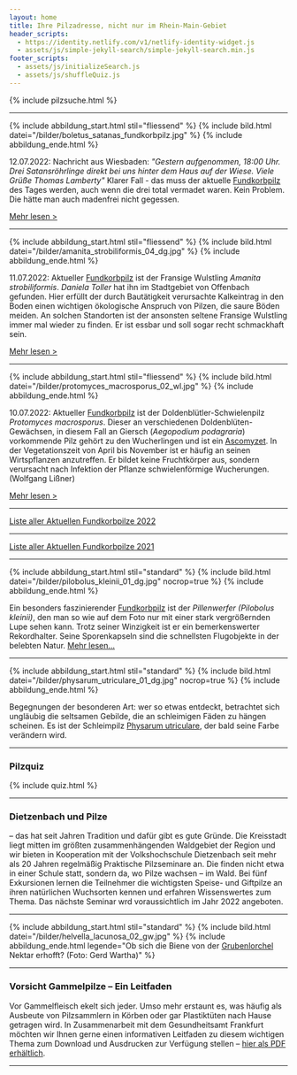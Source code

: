```yaml
---
layout: home
title: Ihre Pilzadresse, nicht nur im Rhein-Main-Gebiet
header_scripts:
  - https://identity.netlify.com/v1/netlify-identity-widget.js
  - assets/js/simple-jekyll-search/simple-jekyll-search.min.js
footer_scripts:
  - assets/js/initializeSearch.js
  - assets/js/shuffleQuiz.js
---
```

{% include pilzsuche.html %}

- - -

{% include abbildung_start.html stil="fliessend" %}
{% include bild.html datei="/bilder/boletus_satanas_fundkorbpilz.jpg" %}
{% include abbildung_ende.html %}

12.07.2022: Nachricht aus Wiesbaden: *"Gestern aufgenommen, 18:00 Uhr. Drei Satansröhrlinge direkt bei uns hinter dem Haus auf der Wiese. Viele Grüße Thomas Lamberty"* Klarer Fall - das muss der aktuelle [Fundkorbpilz](AA "Glossar-") des Tages werden, auch wenn die drei total vermadet waren. Kein Problem. Die hätte man auch madenfrei nicht gegessen.

[Mehr lesen >](/pilze/boletus-satanas-satansröhrling)

<div style="clear:  both"></div>

- - -

{% include abbildung_start.html stil="fliessend" %}
{% include bild.html datei="/bilder/amanita_strobiliformis_04_dg.jpg" %}
{% include abbildung_ende.html %}

11.07.2022: Aktueller [Fundkorbpilz](AA "Glossar-") ist der Fransige Wulstling *Amanita strobiliformis*. *Daniela Toller* hat ihn im Stadtgebiet von Offenbach gefunden. Hier erfüllt der durch Bautätigkeit verursachte Kalkeintrag in den Boden einen wichtigen ökologische Anspruch von Pilzen, die saure Böden meiden. An solchen Standorten ist der ansonsten seltene Fransige Wulstling immer mal wieder zu finden. Er ist essbar und soll sogar recht schmackhaft sein.

[Mehr lesen >](/pilze/amanita-strobiliformis-fransiger-wulstling)

<div style="clear:  both"></div>

- - -

{% include abbildung_start.html stil="fliessend" %}
{% include bild.html datei="/bilder/protomyces_macrosporus_02_wl.jpg" %}
{% include abbildung_ende.html %}

10.07.2022: Aktueller [Fundkorbpilz](AA "Glossar-") ist der Doldenblütler-Schwielenpilz *Protomyces macrosporus*. Dieser an verschiedenen Doldenblüten-Gewächsen, in diesem Fall an Giersch (*Aegopodium podagraria*) vorkommende Pilz gehört zu den Wucherlingen und ist ein [Ascomyzet](Ascomyzeten "Glossar"). In der Vegetationszeit von April bis November ist er häufig an seinen Wirtspflanzen anzutreffen. Er bildet keine Fruchtkörper aus, sondern verursacht nach Infektion der Pflanze schwielenförmige Wucherungen.  (Wolfgang Lißner)

[Mehr lesen >](/pilze/protomyces-macrosporus-doldenblütler-schwielenpilz)

<div style="clear:  both"></div>

- - -

[Liste aller Aktuellen Fundkorbpilze 2022](/artikel/liste-aller-aktuellen-fundkorbpilze-2022.html)

- - -

[Liste aller Aktuellen Fundkorbpilze 2021](/artikel/liste-aller-aktuellen-fundkorbpilze-2021.html)

- - -

{% include abbildung_start.html stil="standard" %}
{% include bild.html datei="/bilder/pilobolus_kleinii_01_dg.jpg" nocrop=true %}
{% include abbildung_ende.html %}

Ein besonders faszinierender [Fundkorbpilz](AA "Glossar-") ist der *Pillenwerfer (Pilobolus kleinii)*, den man so wie auf dem Foto nur mit einer stark vergrößernden Lupe sehen kann. Trotz seiner Winzigkeit ist er ein bemerkenswerter Rekordhalter. Seine Sporenkapseln sind die schnellsten Flugobjekte in der belebten Natur. [Mehr lesen...](/pilze/pilobolus-kleinii-pillenwerfer)

- - -

{% include abbildung_start.html stil="standard" %}
{% include bild.html datei="/bilder/physarum_utriculare_01_dg.jpg" nocrop=true %}
{% include abbildung_ende.html %}

Begegnungen der besonderen Art: wer so etwas entdeckt, betrachtet sich ungläubig die seltsamen Gebilde, die an schleimigen Fäden zu hängen scheinen. Es ist der Schleimpilz [Physarum utriculare](/pilze/physarum-utriculare-fadenfruchtschleimpilz), der bald seine Farbe verändern wird.

- - -

### Pilzquiz

{% include quiz.html %}

- - -

### Dietzenbach und Pilze

– das hat seit Jahren Tradition und dafür gibt es gute Gründe. Die Kreisstadt liegt mitten im größten zusammenhängenden Waldgebiet der Region und wir bieten in Kooperation mit der Volkshochschule Dietzenbach seit mehr als 20 Jahren regelmäßig Praktische Pilzseminare an. Die finden nicht etwa in einer Schule statt, sondern da, wo Pilze wachsen – im Wald. Bei fünf Exkursionen lernen die Teilnehmer die wichtigsten Speise- und Giftpilze an ihren natürlichen Wuchsorten kennen und erfahren Wissenswertes zum Thema. Das nächste Seminar wrd voraussichtlich im Jahr 2022 angeboten.  

- - -

{% include abbildung_start.html stil="standard" %}
{% include bild.html datei="/bilder/helvella_lacunosa_02_gw.jpg" %}
{% include abbildung_ende.html legende="Ob sich die Biene von der <a href='/pilze/helvella-lacunosa-grubenlorchel'>Grubenlorchel</a> Nektar erhofft?  (Foto: Gerd Wartha)" %}

- - -

### Vorsicht Gammelpilze – Ein Leitfaden

Vor Gammelfleisch ekelt sich jeder. Umso mehr erstaunt es, was häufig als Ausbeute von Pilzsammlern in Körben oder gar Plastiktüten nach Hause getragen wird. In Zusammenarbeit mit dem Gesundheitsamt Frankfurt möchten wir Ihnen gerne einen informativen Leitfaden zu diesem wichtigen Thema zum Download und Ausdrucken zur Verfügung stellen – [hier als PDF erhältlich](/assets/docs/Fundkorb.de-Gammelpilze.pdf).

- - -